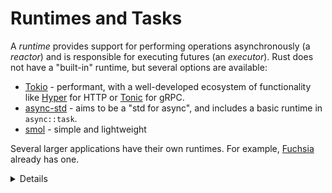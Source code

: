 # Runtimes and Tasks

A *runtime* provides support for performing operations asynchronously (a
*reactor*) and is responsible for executing futures (an *executor*). Rust does not have a
"built-in" runtime, but several options are available:

 * [Tokio](https://tokio.rs/) - performant, with a well-developed ecosystem of
   functionality like [Hyper](https://hyper.rs/) for HTTP or
   [Tonic](https://github.com/hyperium/tonic) for gRPC.
 * [async-std](https://async.rs/) - aims to be a "std for async", and includes a
   basic runtime in `async::task`.
 * [smol](https://docs.rs/smol/latest/smol/) - simple and lightweight

Several larger applications have their own runtimes. For example,
[Fuchsia](https://fuchsia.googlesource.com/fuchsia/+/refs/heads/main/src/lib/fuchsia-async/src/lib.rs)
already has one.

<details>

* Note that of the listed runtimes, only Tokio is supported in the Rust
  playground. The playground also does not permit any I/O, so most interesting
  async things can't run in the playground.

* Futures are "inert" in that they do not do anything (not even start an I/O
  operation) unless there is an executor polling them. This differs from JS
  Promises, for example, which will run to completion even if they are never
  used.

</details>
